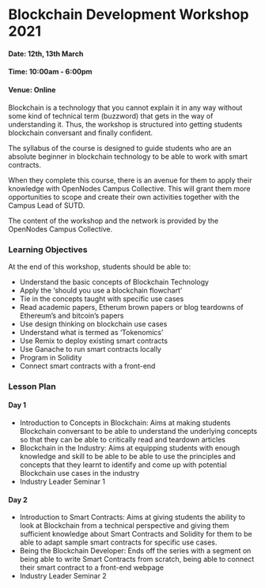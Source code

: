 # Blockchain Development Workshop 2021

#### Date: 12th, 13th March
#### Time: 10:00am - 6:00pm
#### Venue: Online

Blockchain is a technology that you cannot explain it in any way without some kind of technical term (buzzword) that gets in the way of understanding it. Thus, the workshop is structured into getting students blockchain conversant and finally confident.

The syllabus of the course is designed to guide students who are an absolute beginner in blockchain technology to be able to work with smart contracts.

When they complete this course, there is an avenue for them to apply their knowledge with OpenNodes Campus Collective. This will grant them more opportunities to scope and create their own activities together with the Campus Lead of SUTD.

The content of the workshop and the network is provided by the OpenNodes Campus Collective. 

### Learning Objectives

At the end of this workshop, students should be able to:

- Understand the basic concepts of Blockchain Technology 
- Apply the ‘should you use a blockchain flowchart’
- Tie in the concepts taught with specific use cases
- Read academic papers, Etherum brown papers or blog teardowns of Ethereum’s and bitcoin’s papers 
- Use design thinking on blockchain use cases
- Understand what is termed as ‘Tokenomics’
- Use Remix to deploy existing smart contracts
-	Use Ganache to run smart contracts locally
- Program in Solidity 
- Connect smart contracts with a front-end

### Lesson Plan 

#### Day 1

- Introduction to Concepts in Blockchain: Aims at making students Blockchain conversant to be able to understand the underlying concepts so that they can be able to critically read and teardown articles
- Blockchain in the Industry: Aims at equipping students with enough knowledge and skill to be able to be able to use the principles and concepts that they learnt to identify and come up with potential Blockchain use cases in the industry
- Industry Leader Seminar 1


#### Day 2
- Introduction to Smart Contracts: Aims at giving students the ability to look at Blockchain from a technical perspective and giving them sufficient knowledge about Smart Contracts and Solidity for them to be able to adapt sample smart contracts for specific use cases.
- Being the Blockchain Developer: Ends off the series with a segment on being able to write Smart Contracts from scratch, being able to connect their smart contract to a front-end webpage
- Industry Leader Seminar 2



